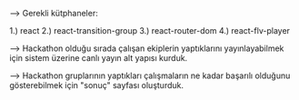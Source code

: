 

--> Gerekli kütphaneler:

1.) react
2.) react-transition-group
3.) react-router-dom
4.) react-flv-player






--> Hackathon olduğu sırada çalışan ekiplerin yaptıklarını yayınlayabilmek 
için sistem üzerine canlı yayın alt yapısı kurduk. 

--> Hackathon gruplarının yaptıkları çalışmaların ne kadar başarılı olduğunu 
gösterebilmek için "sonuç" sayfası oluşturduk. 

